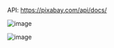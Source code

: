 

API: https://pixabay.com/api/docs/

![image](https://github.com/Codermex-freelance/BuscadorImagenes/assets/143505447/0a34b0d5-e8ab-4f45-86de-36c6fb52fc58)

![image](https://github.com/Codermex-freelance/BuscadorImagenes/assets/143505447/438af8a7-d12b-46d8-a7aa-86be7c732c64)



